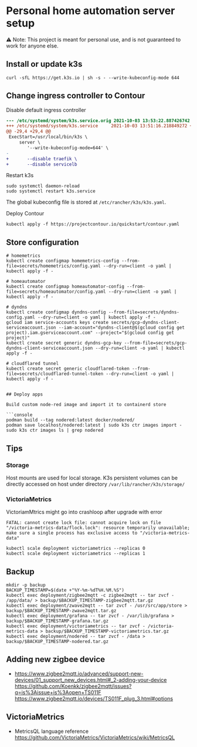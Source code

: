 # Personal home automation server setup

⚠️ Note: This project is meant for personal use, and is not guaranteed to work for anyone else.

## Install or update k3s

```console
curl -sfL https://get.k3s.io | sh -s - --write-kubeconfig-mode 644
```

## Change ingress controller to Contour

Disable default ingress controller

```diff
--- /etc/systemd/system/k3s.service.orig 2021-10-03 13:53:22.887426742 +0000
+++ /etc/systemd/system/k3s.service     2021-10-03 13:51:16.218849272 +0000
@@ -29,4 +29,4 @@
 ExecStart=/usr/local/bin/k3s \
     server \
        '--write-kubeconfig-mode=644' \
-
+       --disable traefik \
+       --disable servicelb
```

Restart k3s

```console
sudo systemctl daemon-reload
sudo systemctl restart k3s.service
```

The global kubeconfig file is stored at `/etc/rancher/k3s/k3s.yaml`.

Deploy Contour

```console
kubectl apply -f https://projectcontour.io/quickstart/contour.yaml
```

## Store configuration

```console
# homemetrics
kubectl create configmap homemetrics-config --from-file=secrets/homemetrics/config.yaml --dry-run=client -o yaml | kubectl apply -f -

# homeautomator
kubectl create configmap homeautomator-config --from-file=secrets/homeautomator/config.yaml --dry-run=client -o yaml | kubectl apply -f -

# dyndns
kubectl create configmap dyndns-config --from-file=secrets/dyndns-config.yaml --dry-run=client -o yaml | kubectl apply -f -
gcloud iam service-accounts keys create secrets/gcp-dyndns-client-serviceaccount.json --iam-account="dyndns-client@$(gcloud config get project).iam.gserviceaccount.com" --project="$(gcloud config get project)"
kubectl create secret generic dyndns-gcp-key --from-file=secrets/gcp-dyndns-client-serviceaccount.json --dry-run=client -o yaml | kubectl apply -f -

# cloudflared tunnel
kubectl create secret generic cloudflared-token --from-file=secrets/cloudflared-tunnel-token --dry-run=client -o yaml | kubectl apply -f -
```

````

## Deploy apps

Build custom node-red image and import it to containerd store

```console
podman build --tag nodered:latest docker/nodered/
podman save localhost/nodered:latest | sudo k3s ctr images import -
sudo k3s ctr images ls | grep nodered
````

## Tips

### Storage

Host mounts are used for local storage.
K3s persistent volumes can be directly accessed on host under directory `/var/lib/rancher/k3s/storage/`

### VictoriaMetrics

VictoriamMtrics might go into crashloop after upgrade with error

```
FATAL: cannot create lock file: cannot acquire lock on file "/victoria-metrics-data/flock.lock": resource temporarily unavailable; make sure a single process has exclusive access to "/victoria-metrics-data"
```

```console
kubectl scale deployment victoriametrics --replicas 0
kubectl scale deployment victoriametrics --replicas 1
```

## Backup

```console
mkdir -p backup
BACKUP_TIMESTAMP=$(date +"%Y-%m-%dT%H.%M.%S")
kubectl exec deployment/zigbee2mqtt -c zigbee2mqtt -- tar zvcf - /app/data/ > backup/$BACKUP_TIMESTAMP-zigbee2mqtt.tar.gz
kubectl exec deployment/zwave2mqtt -- tar zvcf - /usr/src/app/store > backup/$BACKUP_TIMESTAMP-zwave2mqtt.tar.gz
kubectl exec deployment/grafana -- tar zvcf - /var/lib/grafana > backup/$BACKUP_TIMESTAMP-grafana.tar.gz
kubectl exec deployment/victoriametrics -- tar zvcf - /victoria-metrics-data > backup/$BACKUP_TIMESTAMP-victoriametrics.tar.gz
kubectl exec deployment/nodered -- tar zvcf - /data > backup/$BACKUP_TIMESTAMP-nodered.tar.gz
```

## Adding new zigbee device

- https://www.zigbee2mqtt.io/advanced/support-new-devices/01_support_new_devices.html#_2-adding-your-device
  https://github.com/Koenkk/zigbee2mqtt/issues?q=is%3Aissue+is%3Aopen+TS011F
  https://www.zigbee2mqtt.io/devices/TS011F_plug_3.html#options

## VictoriaMetrics

- MetricsQL language reference https://github.com/VictoriaMetrics/VictoriaMetrics/wiki/MetricsQL
